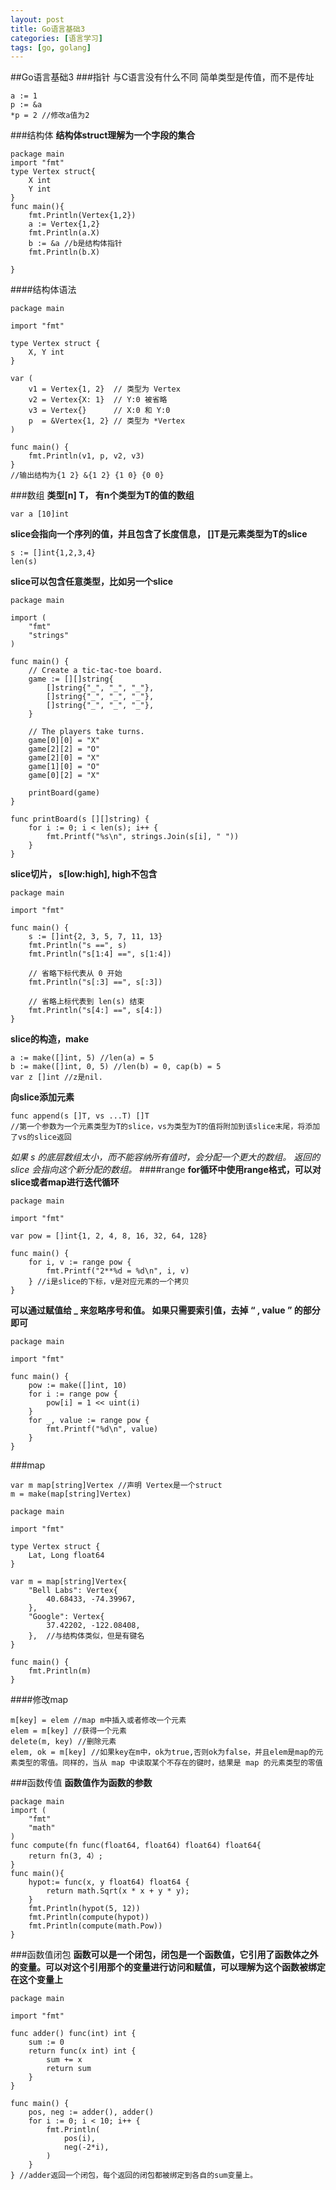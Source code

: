 ```yaml
---
layout: post
title: Go语言基础3
categories: [语言学习]
tags: [go, golang]
---
```

##Go语言基础3
###指针
与C语言没有什么不同
简单类型是传值，而不是传址

```
a := 1
p := &a
*p = 2 //修改a值为2
```
###结构体
**结构体struct理解为一个字段的集合**

```
package main
import "fmt"
type Vertex struct{
	X int
	Y int
}
func main(){
	fmt.Println(Vertex{1,2})
	a := Vertex{1,2}
	fmt.Println(a.X)
	b := &a //b是结构体指针
	fmt.Println(b.X)
	
}

```
####结构体语法
```
package main

import "fmt"

type Vertex struct {
	X, Y int
}

var (
	v1 = Vertex{1, 2}  // 类型为 Vertex
	v2 = Vertex{X: 1}  // Y:0 被省略
	v3 = Vertex{}      // X:0 和 Y:0
	p  = &Vertex{1, 2} // 类型为 *Vertex
)

func main() {
	fmt.Println(v1, p, v2, v3)
}
//输出结构为{1 2} &{1 2} {1 0} {0 0}
```
###数组
**类型[n] T， 有n个类型为T的值的数组**

```
var a [10]int
```
**slice会指向一个序列的值，并且包含了长度信息， []T是元素类型为T的slice**

```
s := []int{1,2,3,4}
len(s)
```
**slice可以包含任意类型，比如另一个slice**

```
package main

import (
	"fmt"
	"strings"
)	

func main() {
	// Create a tic-tac-toe board.
	game := [][]string{
		[]string{"_", "_", "_"},
		[]string{"_", "_", "_"},
		[]string{"_", "_", "_"},
	}

	// The players take turns.
	game[0][0] = "X"
	game[2][2] = "O"
	game[2][0] = "X"
	game[1][0] = "O"
	game[0][2] = "X"

	printBoard(game)
}

func printBoard(s [][]string) {
	for i := 0; i < len(s); i++ {
		fmt.Printf("%s\n", strings.Join(s[i], " "))
	}
}

```
**slice切片， s[low:high], high不包含**

```
package main

import "fmt"

func main() {
	s := []int{2, 3, 5, 7, 11, 13}
	fmt.Println("s ==", s)
	fmt.Println("s[1:4] ==", s[1:4])

	// 省略下标代表从 0 开始
	fmt.Println("s[:3] ==", s[:3])

	// 省略上标代表到 len(s) 结束
	fmt.Println("s[4:] ==", s[4:])
}
```
**slice的构造，make**

```
a := make([]int, 5) //len(a) = 5
b := make([]int, 0, 5) //len(b) = 0, cap(b) = 5
var z []int //z是nil.
```
**向slice添加元素**

```
func append(s []T, vs ...T) []T
//第一个参数为一个元素类型为T的slice，vs为类型为T的值将附加到该slice末尾，将添加了vs的slice返回
```
_如果 s 的底层数组太小，而不能容纳所有值时，会分配一个更大的数组。 返回的 slice 会指向这个新分配的数组。_
####range
**for循环中使用range格式，可以对slice或者map进行迭代循环**

```
package main

import "fmt"

var pow = []int{1, 2, 4, 8, 16, 32, 64, 128}

func main() {
	for i, v := range pow {
		fmt.Printf("2**%d = %d\n", i, v)
	} //i是slice的下标，v是对应元素的一个拷贝
}
```
**可以通过赋值给 _ 来忽略序号和值。
如果只需要索引值，去掉 “ , value ” 的部分即可**

```
package main

import "fmt"

func main() {
	pow := make([]int, 10)
	for i := range pow {
		pow[i] = 1 << uint(i)
	}
	for _, value := range pow {
		fmt.Printf("%d\n", value)
	}
}
```

###map

```
var m map[string]Vertex //声明 Vertex是一个struct
m = make(map[string]Vertex)
```
```
package main

import "fmt"

type Vertex struct {
	Lat, Long float64
}

var m = map[string]Vertex{
	"Bell Labs": Vertex{
		40.68433, -74.39967,
	},
	"Google": Vertex{
		37.42202, -122.08408,
	},  //与结构体类似，但是有键名
}

func main() {
	fmt.Println(m)
}
```
####修改map

```
m[key] = elem //map m中插入或者修改一个元素
elem = m[key] //获得一个元素
delete(m, key) //删除元素
elem, ok = m[key] //如果key在m中，ok为true,否则ok为false，并且elem是map的元素类型的零值。同样的，当从 map 中读取某个不存在的键时，结果是 map 的元素类型的零值
```
###函数传值
**函数值作为函数的参数**
```
package main
import (
	"fmt"
	"math"
)
func compute(fn func(float64, float64) float64) float64{
	return fn(3, 4）;
}
func main(){
	hypot:= func(x, y float64) float64 {
		return math.Sqrt(x * x + y * y);
	}
	fmt.Println(hypot(5, 12))
	fmt.Println(compute(hypot))
	fmt.Println(compute(math.Pow))
}
```
###函数值闭包
**函数可以是一个闭包，闭包是一个函数值，它引用了函数体之外的变量。可以对这个引用那个的变量进行访问和赋值，可以理解为这个函数被绑定在这个变量上**

```
package main

import "fmt"

func adder() func(int) int {
	sum := 0
	return func(x int) int {
		sum += x
		return sum
	}
}

func main() {
	pos, neg := adder(), adder()
	for i := 0; i < 10; i++ {
		fmt.Println(
			pos(i),
			neg(-2*i),
		)
	}
} //adder返回一个闭包，每个返回的闭包都被绑定到各自的sum变量上。
```